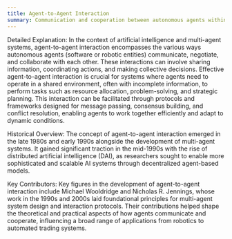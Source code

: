 ```yaml
---
title: Agent-to-Agent Interaction
summary: Communication and cooperation between autonomous agents within a multi-agent system to achieve individual or collective goals.
---
```

Detailed Explanation:
In the context of artificial intelligence and multi-agent systems, agent-to-agent interaction encompasses the various ways autonomous agents (software or robotic entities) communicate, negotiate, and collaborate with each other. These interactions can involve sharing information, coordinating actions, and making collective decisions. Effective agent-to-agent interaction is crucial for systems where agents need to operate in a shared environment, often with incomplete information, to perform tasks such as resource allocation, problem-solving, and strategic planning. This interaction can be facilitated through protocols and frameworks designed for message passing, consensus building, and conflict resolution, enabling agents to work together efficiently and adapt to dynamic conditions.

Historical Overview:
The concept of agent-to-agent interaction emerged in the late 1980s and early 1990s alongside the development of multi-agent systems. It gained significant traction in the mid-1990s with the rise of distributed artificial intelligence (DAI), as researchers sought to enable more sophisticated and scalable AI systems through decentralized agent-based models.

Key Contributors:
Key figures in the development of agent-to-agent interaction include Michael Wooldridge and Nicholas R. Jennings, whose work in the 1990s and 2000s laid foundational principles for multi-agent system design and interaction protocols. Their contributions helped shape the theoretical and practical aspects of how agents communicate and cooperate, influencing a broad range of applications from robotics to automated trading systems.